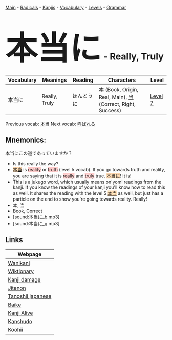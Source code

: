 <style> bigfont {font-size: 100px}</style>
[Main](../README.md) -
[Radicals](../radicals.md) -
[Kanjis](../kanjis.md) -
[Vocabulary](../vocabulary.md) -
[Levels](../levels.md) -
[Grammar](../grammar.md)
# <bigfont> 本当に</bigfont> - Really, Truly 

| Vocabulary | Meanings | Reading | Characters | Level |
| --- | --- | --- | --- | --- |
| 本当に | Really, Truly | ほんとうに |  [本](../kanjis/本.md) (Book, Origin, Real, Main), [当](../kanjis/当.md) (Correct, Right, Success) | [Level 7](../levels/wk_level7.md) |

Previous vocab: [本当](本当.md) Next vocab: [呼ばれる](呼ばれる.md) 

## Mnemonics:
本当にこの道であっていますか？
* Is this really the way?
* <span style="background-color:#fed8b1"> [本当](https://jisho.org/search/本当)</span> is <span style="background-color:#ffcccb"> reality</span> or <span style="background-color:#ffcccb"> truth</span> (level 5 vocab). If you go towards truth and reality, you are saying that it is <span style="background-color:#ffcccb"> really</span> and <span style="background-color:#ffcccb"> truly</span> true. <span style="background-color:#fed8b1"> [本当](https://jisho.org/search/本当)に</span>! It is!
* This is a jukugo word, which usually means on'yomi readings from the kanji. If you know the readings of your kanji you'll know how to read this as well. It shares the reading with the level 5 <span style="background-color:#fed8b1"> [本当](https://jisho.org/search/本当)</span> as well, but just has a particle on the end to show you're going towards reality. Really!
* 本, 当
* Book, Correct
* [sound:本当に_b.mp3]
* [sound:本当に_g.mp3]


## Links 

| Webpage |
| --- |
| [Wanikani          ](https://www.wanikani.com/kanji/本当に) |
| [Wiktionary        ](https://en.wiktionary.org/wiki/本当に) |
| [Kanji damage      ](http://www.kanjidamage.com/kanji/search?utf8=✓&q=本当に) |
| [Jitenon           ](https://jitenon.com/kanji/本当に) |
| [Tanoshii japanese ](https://www.tanoshiijapanese.com/dictionary/kanji.cfm?k=本当に) |
| [Baike             ](https://baike.baidu.com/item/本当に) |
| [Kanji Alive       ](https://app.kanjialive.com/本当に) |
| [Kanshudo          ](https://www.kanshudo.com/searchmn?q=本当に) |
| [Koohii            ](https://kanji.koohii.com/study/kanji/本当に) |
